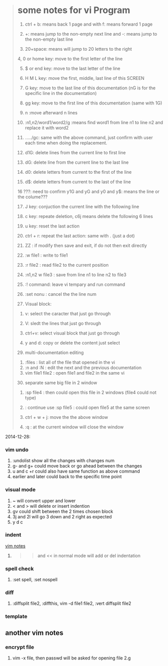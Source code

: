> # some notes for vi Program
> 
> 1. ctrl + b: means back 1 page
>    and with f: means forward 1 page	
> 
> 2. +: means jump to the non-empty next line
>    and -: means jump to the non-empty last line
> 
> 3. 20+space: means will jump to 20 letters to the right
> 
> 4, 0 or home key: move to the first letter of the line
> 
> 5. $ or end key: move to the last letter of the line
> 
> 6. H M L key: move the first, middle, last line of this SCREEN
> 
> 7. G key: move to the last line of this documentation (nG is for the specific line in the documentation)
> 
> 8. gg key: move to the first line of this documentation (same with 1G)
> 
> 9. n<ENTER> :move afterward n lines
> 
> 10. :n1,n2/word1/word2/g :means find word1 from line n1 to line n2 and replace it with word2
> 
> 11. ...../gc: same with the above command, just confirm with user each time when doing the replacement.
> 
> 12. d1G: delete lines from the current line to first line
> 13. dG: delete line from the current line to the last line
> 14. d0: delete letters from current to the first of the line
> 15. d$: delete letters from current to the last of the line
> 
> 16 ???: need to confirm y1G and yG and y0 and y$: means the line or the colume???
> 
> 17. J key: conjuction the current line with the following line
> 
> 18. c key: repeate deletion, c6j means delete the following 6 lines
> 
> 19. u key: reset the last action
> 
> 20. ctrl + r: repeat the last action: same with . (just a dot)
> 
> 
> 
> 21. ZZ : if modify then save and exit, if do not then exit directly
> 
> 22. :w file1 : write to file1
> 23. :r file2 : read file2 to the current position
> 24. :n1,n2 w file3 : save from line n1 to line n2 to file3
> 
> 25. :! command: leave vi tempary and run command
> 
> 26. :set nonu : cancel the the line num  
> 
> 
> 
> 28. Visual block: 
> 1)  v: select the caracter that just go through
> 2)  V: sledt the lines that just go through
> 3)  ctrl+v: select visual block that just go through
> 
> 4)  y and d: copy or delete the content just select
> 
> 
> 
> 29. multi-documentation editing
> 1) :files : list all of the file that opened in the vi
> 2) :n and :N : edit the next and the previous documentation
> 3) vim file1 file2 : open file1 and file2 in the same vi
> 
> 
> 30. separate same big file in 2 window
> 1) :sp file4 : then could open this file in 2 windows (file4 could not type)
> 2) : continue use :sp file5 : could open file5 at the same screen 
> 3) ctrl + w + j: move the the above window
> 
> 4) :q : at the current window will close the window
> 
> 
> 
2014-12-28:
### vim undo
1. :undolist show all the changes with changes num
2. g- and g+ could move back or go ahead between the changes
3. u and c +r could also have same function as above command
4. earlier and later could back to the specific time point

### visual mode
1. ~ will convert upper and lower
2. < and > will delete or insert indention
3. gv could shift between the 2 times chosen block
4. 3j and 2l will go 3 down and 2 right as expected
5. y d c

### indent
[vim notes](http://www.360doc.com/content/10/1128/15/4807202_73143894.shtml)

1. >> and << in normal mode will add or del indentation

### spell check
1. :set spell, :set nospell

### diff
1. :diffsplit file2, :diffthis, vim -d file1 file2, :vert diffsplit file2

### template


## another vim notes
### encrypt file
1. vim -x file, then passwd will be asked for opening file
2.g
